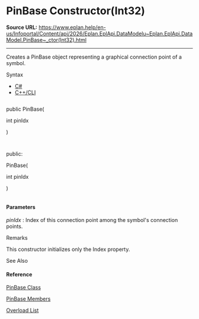 # PinBase Constructor(Int32)

**Source URL:** https://www.eplan.help/en-us/Infoportal/Content/api/2026/Eplan.EplApi.DataModelu~Eplan.EplApi.DataModel.PinBase~_ctor(Int32).html

---

Creates a PinBase object representing a graphical connection point of a symbol.

Syntax

- [C#](#i-syntax-CS)
- [C++/CLI](#i-syntax-CPP2005)

```
```
public PinBase( 
   int pinIdx
)
```
```

```
```
public:
PinBase( 
   int pinIdx
)
```
```

#### Parameters

*pinIdx*
:   Index of this connection point among the symbol's connection points.

Remarks

This constructor initializes only the Index property.



See Also

#### Reference

[PinBase Class](Eplan.EplApi.DataModelu~Eplan.EplApi.DataModel.PinBase.html)
  
[PinBase Members](Eplan.EplApi.DataModelu~Eplan.EplApi.DataModel.PinBase_members.html)
  
[Overload List](Eplan.EplApi.DataModelu~Eplan.EplApi.DataModel.PinBase~_ctor.html)